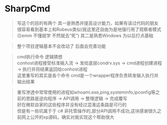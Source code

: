 # SharpCmd
> 写这个的目的有两个 其一是熟悉并提高设计能力，如果有读过代码的朋友很容易看到基本上和Rubeus类似(我这里还自由为是地强行用了观察者模式 😔emm 不懂就学 不然就去“死”) 其二是熟悉Windows 为以后打点基础      

> 整个项目逻辑基本不会改动了  后面会完善功能    
      
> cmd执行命令 逻辑猜想    
> conhost进程接受标准输入流 -> 发给底层condrv.sys -> cmd进程创建进程 -> 执行并将结果返回给conhost进程   
> 这里重写的其实是各个命令 cmd是一个wrapper程序负责转发输入执行并输出结果   

> 重写渗透中常常使用的进程如whoami.exe,ping,systeminfo,ipconfig等之前的思路是逆向程序 -> API调用 -> 整理逻辑 -> 完成覆写        
> 好在微软自家的这些程序并没有经过混淆这条路是可行的         
> 但是有一些坑属于于 c# 非托管操作的,部分API调用不成功,这块感谢很久之前网上公开的xp源码，确实对我实现这个帮助很大        

